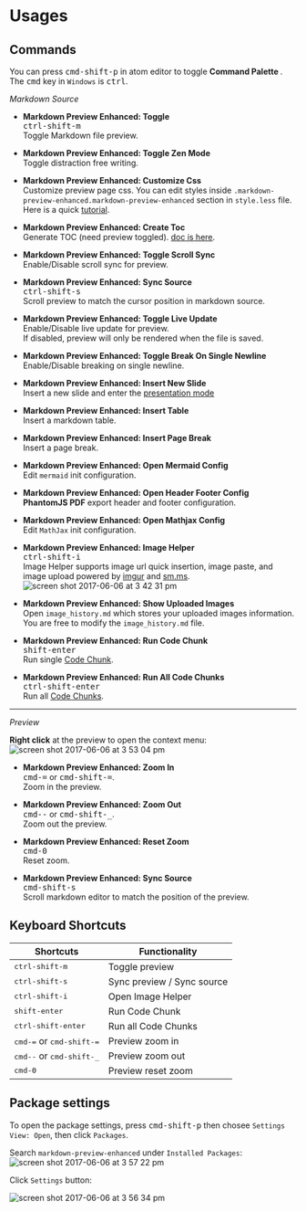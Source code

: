 # Usages  

## Commands

You can press <kbd>cmd-shift-p</kbd>  in atom editor to toggle <strong> Command Palette </strong>.  
The <kbd>cmd</kbd> key in `Windows` is <kbd>ctrl</kbd>.  

*Markdown Source*
- <strong>Markdown Preview Enhanced: Toggle</strong>  
  <kbd>ctrl-shift-m</kbd>  
  Toggle Markdown file preview.      

- <strong>Markdown Preview Enhanced: Toggle Zen Mode </strong>  
  Toggle distraction free writing.   

- <strong>Markdown Preview Enhanced: Customize Css</strong>  
  Customize preview page css. You can edit styles inside `.markdown-preview-enhanced.markdown-preview-enhanced` section in `style.less` file.   
  Here is a quick [tutorial](customize-css.md).

- <strong>Markdown Preview Enhanced: Create Toc </strong>  
  Generate TOC (need preview toggled). [doc is here](toc.md).     

- <strong>Markdown Preview Enhanced: Toggle Scroll Sync </strong>  
  Enable/Disable scroll sync for preview.  

- <strong>Markdown Preview Enhanced: Sync Source </strong>   
  <kbd>ctrl-shift-s</kbd>  
  Scroll preview to match the cursor position in markdown source.  

- <strong>Markdown Preview Enhanced: Toggle Live Update </strong>  
	 Enable/Disable live update for preview.  
	 If disabled, preview will only be rendered when the file is saved.    

- <strong>Markdown Preview Enhanced: Toggle Break On Single Newline </strong>  
  Enable/Disable breaking on single newline.  

- <strong>Markdown Preview Enhanced: Insert New Slide </strong>     
  Insert a new slide and enter the [presentation mode](presentation.md)  

- <strong>Markdown Preview Enhanced: Insert Table </strong>  
  Insert a markdown table.  

- <strong>Markdown Preview Enhanced: Insert Page Break </strong>  
  Insert a page break.    

- <strong> Markdown Preview Enhanced: Open Mermaid Config</strong>  
  Edit `mermaid` init configuration.  

- <strong> Markdown Preview Enhanced: Open Header Footer Config</strong>  
  **PhantomJS PDF** export header and footer configuration.  

- <strong> Markdown Preview Enhanced: Open Mathjax Config </strong>  
	Edit `MathJax` init configuration.  

- <strong>Markdown Preview Enhanced: Image Helper</strong>   
  <kbd>ctrl-shift-i</kbd>  
	Image Helper supports image url quick insertion, image paste, and image upload powered by [imgur](http://imgur.com/) and [sm.ms](https://sm.ms/).        
  ![screen shot 2017-06-06 at 3 42 31 pm](https://user-images.githubusercontent.com/1908863/26850896-c43be8e2-4ace-11e7-802d-6a7b51bf3130.png)  

- <strong>Markdown Preview Enhanced: Show Uploaded Images</strong>  
  Open `image_history.md` which stores your uploaded images information.   
  You are free to modify the `image_history.md` file.  

- <strong>Markdown Preview Enhanced: Run Code Chunk </strong>    
  <kbd>shift-enter</kbd>  
  Run single [Code Chunk](code-chunk.md).   

- <strong>Markdown Preview Enhanced: Run All Code Chunks </strong>    
  <kbd>ctrl-shift-enter</kbd>  
  Run all [Code Chunks](code-chunk.md).   

---

*Preview*    

**Right click** at the preview to open the context menu:   
![screen shot 2017-06-06 at 3 53 04 pm](https://user-images.githubusercontent.com/1908863/26851375-45a3e96a-4ad0-11e7-9bbd-b3ea0ad80da9.png)

- <strong>Markdown Preview Enhanced: Zoom In </strong>  
  <kbd>cmd-=</kbd> or <kbd>cmd-shift-=</kbd>.    
  Zoom in the preview.  

- <strong>Markdown Preview Enhanced: Zoom Out</strong>  
  <kbd>cmd--</kbd> or <kbd>cmd-shift-\_</kbd>.    
  Zoom out the preview.  

- <strong>Markdown Preview Enhanced: Reset Zoom </strong>  
  <kbd>cmd-0</kbd>  
  Reset zoom.  

- <strong>Markdown Preview Enhanced: Sync Source</strong>  
  <kbd>cmd-shift-s</kbd>  
  Scroll markdown editor to match the position of the preview.  

## Keyboard Shortcuts  

| Shortcuts  | Functionality  |
|---|---|
| <kbd>ctrl-shift-m</kbd>  | Toggle preview  |
| <kbd>ctrl-shift-s</kbd>  | Sync preview / Sync source  |  
| <kbd>ctrl-shift-i</kbd>  | Open Image Helper |  
| <kbd>shift-enter</kbd> | Run Code Chunk |    
| <kbd>ctrl-shift-enter</kbd> | Run all Code Chunks |  
| <kbd>cmd-=</kbd> or <kbd>cmd-shift-=</kbd> | Preview zoom in |  
| <kbd>cmd--</kbd> or <kbd>cmd-shift-\_</kbd> | Preview zoom out |  
| <kbd>cmd-0</kbd> | Preview reset zoom |

## Package settings  
To open the package settings, press <kbd>cmd-shift-p</kbd> then chosee `Settings View: Open`, then click `Packages`.  

Search `markdown-preview-enhanced` under `Installed Packages`:  
![screen shot 2017-06-06 at 3 57 22 pm](https://user-images.githubusercontent.com/1908863/26851561-d6b1ca30-4ad0-11e7-96fd-6e436b5de45b.png)

Click `Settings` button:   

![screen shot 2017-06-06 at 3 56 34 pm](https://user-images.githubusercontent.com/1908863/26851587-e5fa4f4e-4ad0-11e7-9d70-89c67d0df1c2.png)

